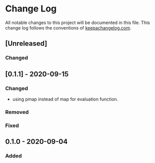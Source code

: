 # Change Log
All notable changes to this project will be documented in this file. This change log follows the conventions of [keepachangelog.com](http://keepachangelog.com/).

## [Unreleased]
### Changed

## [0.1.1] - 2020-09-15
### Changed
- using pmap instead of map for evaluation function.

### Removed

### Fixed

## 0.1.0 - 2020-09-04
### Added
